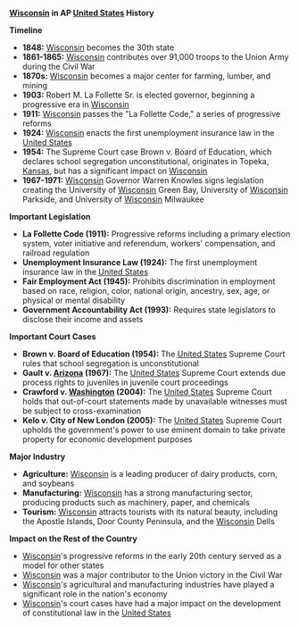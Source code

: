 **[Wisconsin](./../Wisconsin/) in AP [United States](./../United-States/) History**

**Timeline**

* **1848:** [Wisconsin](./../Wisconsin/) becomes the 30th state
* **1861-1865:** [Wisconsin](./../Wisconsin/) contributes over 91,000 troops to the Union Army during the Civil War
* **1870s:** [Wisconsin](./../Wisconsin/) becomes a major center for farming, lumber, and mining
* **1903:** Robert M. La Follette Sr. is elected governor, beginning a progressive era in [Wisconsin](./../Wisconsin/)
* **1911:** [Wisconsin](./../Wisconsin/) passes the "La Follette Code," a series of progressive reforms
* **1924:** [Wisconsin](./../Wisconsin/) enacts the first unemployment insurance law in the [United States](./../United-States/)
* **1954:** The Supreme Court case Brown v. Board of Education, which declares school segregation unconstitutional, originates in Topeka, [Kansas](./../Kansas/), but has a significant impact on [Wisconsin](./../Wisconsin/)
* **1967-1971:** [Wisconsin](./../Wisconsin/) Governor Warren Knowles signs legislation creating the University of [Wisconsin](./../Wisconsin/) Green Bay, University of [Wisconsin](./../Wisconsin/) Parkside, and University of [Wisconsin](./../Wisconsin/) Milwaukee

**Important Legislation**

* **La Follette Code (1911):** Progressive reforms including a primary election system, voter initiative and referendum, workers' compensation, and railroad regulation
* **Unemployment Insurance Law (1924):** The first unemployment insurance law in the [United States](./../United-States/)
* **Fair Employment Act (1945):** Prohibits discrimination in employment based on race, religion, color, national origin, ancestry, sex, age, or physical or mental disability
* **Government Accountability Act (1993):** Requires state legislators to disclose their income and assets

**Important Court Cases**

* **Brown v. Board of Education (1954):** The [United States](./../United-States/) Supreme Court rules that school segregation is unconstitutional
* **Gault v. [Arizona](./../Arizona/) (1967):** The [United States](./../United-States/) Supreme Court extends due process rights to juveniles in juvenile court proceedings
* **Crawford v. [Washington](./../Washington/) (2004):** The [United States](./../United-States/) Supreme Court holds that out-of-court statements made by unavailable witnesses must be subject to cross-examination
* **Kelo v. City of New London (2005):** The [United States](./../United-States/) Supreme Court upholds the government's power to use eminent domain to take private property for economic development purposes

**Major Industry**

* **Agriculture:** [Wisconsin](./../Wisconsin/) is a leading producer of dairy products, corn, and soybeans
* **Manufacturing:** [Wisconsin](./../Wisconsin/) has a strong manufacturing sector, producing products such as machinery, paper, and chemicals
* **Tourism:** [Wisconsin](./../Wisconsin/) attracts tourists with its natural beauty, including the Apostle Islands, Door County Peninsula, and the [Wisconsin](./../Wisconsin/) Dells

**Impact on the Rest of the Country**

* [Wisconsin](./../Wisconsin/)'s progressive reforms in the early 20th century served as a model for other states
* [Wisconsin](./../Wisconsin/) was a major contributor to the Union victory in the Civil War
* [Wisconsin](./../Wisconsin/)'s agricultural and manufacturing industries have played a significant role in the nation's economy
* [Wisconsin](./../Wisconsin/)'s court cases have had a major impact on the development of constitutional law in the [United States](./../United-States/)